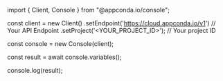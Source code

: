 import { Client, Console } from "@appconda.io/console";

const client = new Client()
    .setEndpoint('https://cloud.appconda.io/v1') // Your API Endpoint
    .setProject('<YOUR_PROJECT_ID>'); // Your project ID

const console = new Console(client);

const result = await console.variables();

console.log(result);
